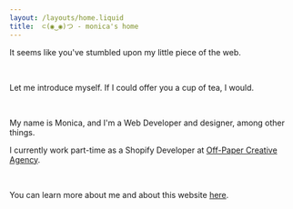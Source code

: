 ```yaml
---
layout: /layouts/home.liquid
title: 	⊂(◉‿◉)つ - monica's home
---
```


It seems like you've stumbled upon my little piece of the web. 

 &nbsp;

Let me introduce myself. If I could offer you a cup of tea, I would.

 &nbsp;

 My name is Monica, and I'm a Web Developer and designer, among other things.
&nbsp; 

 I currently work part-time as a Shopify Developer at [Off-Paper Creative Agency](http://www.offpapercreative.com). 

&nbsp; 

You can learn more about me and about this website [here](/about). 
